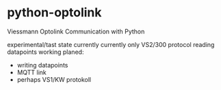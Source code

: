 # python-optolink
Viessmann Optolink Communication with Python

experimental/tast state currently 
currently only VS2/300 protocol
reading datapoints working
planed:
- writing datapoints
- MQTT link
- perhaps VS1/KW protokoll
